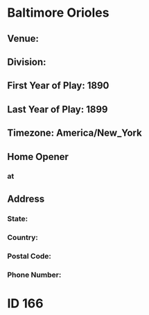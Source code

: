 # Baltimore Orioles
## Venue: 
## Division: 
## First Year of Play: 1890
## Last Year of Play: 1899
## Timezone: America/New_York
## Home Opener
###  at 
## Address
### 
### State: 
### Country: 
### Postal Code: 
### Phone Number: 
# ID 166